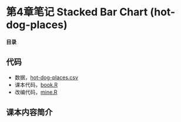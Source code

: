 # 第4章笔记 Stacked Bar Chart (hot-dog-places)

**目录**

## 代码
 - 数据，[hot-dog-places.csv](hot-dog-places.csv)
 - 课本代码，[book.R](book.R)
 - 改编代码，[mine.R](mine.R)

## 课本内容简介

